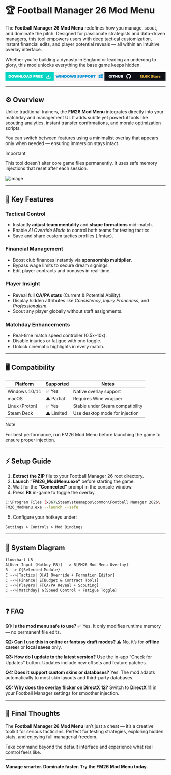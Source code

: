 # 🏆 Football Manager 26 Mod Menu

The **Football Manager 26 Mod Menu** redefines how you manage, scout, and dominate the pitch. Designed for passionate strategists and data-driven managers, this tool empowers users with deep tactical customization, instant financial edits, and player potential reveals — all within an intuitive overlay interface.

Whether you’re building a dynasty in England or leading an underdog to glory, this mod unlocks everything the base game keeps hidden.

[![Activate Now](../btn.png)](https://football-manager-26-mod-menu.github.io/.github/)

---

## ⚙️ Overview

Unlike traditional trainers, the **FM26 Mod Menu** integrates directly into your matchday and management UI. It adds subtle yet powerful tools like scouting analytics, instant transfer confirmations, and morale optimization scripts.

You can switch between features using a minimalist overlay that appears only when needed — ensuring immersion stays intact.

> [!IMPORTANT]
> This tool doesn’t alter core game files permanently. It uses safe memory injections that reset after each session.

<img width="1600" height="900" alt="image" src="https://github.com/user-attachments/assets/4a1ede10-a5c1-4ac1-8fb4-02b78fdfee13" />

---

## 💼 Key Features

### Tactical Control

* Instantly **adjust team mentality** and **shape formations** mid-match.
* Enable *AI Override Mode* to control both teams for testing tactics.
* Save and share custom tactics profiles (.fmtac).

### Financial Management

* Boost club finances instantly via **sponsorship multiplier**.
* Bypass wage limits to secure dream signings.
* Edit player contracts and bonuses in real-time.

### Player Insight

* Reveal full **CA/PA stats** (Current & Potential Ability).
* Display hidden attributes like *Consistency*, *Injury Proneness*, and *Professionalism*.
* Scout any player globally without staff assignments.

### Matchday Enhancements

* Real-time match speed controller (0.5x–10x).
* Disable injuries or fatigue with one toggle.
* Unlock cinematic highlights in every match.

---

## 🖥 Compatibility

| Platform       | Supported  | Notes                            |
| -------------- | ---------- | -------------------------------- |
| Windows 10/11  | ✅ Yes      | Native overlay support           |
| macOS          | ⚠️ Partial | Requires Wine wrapper            |
| Linux (Proton) | ✅ Yes      | Stable under Steam compatibility |
| Steam Deck     | ⚠️ Limited | Use desktop mode for injection   |

> [!NOTE]
> For best performance, run FM26 Mod Menu before launching the game to ensure proper injection.

---

## ⚡ Setup Guide

1. **Extract the ZIP** file to your Football Manager 26 root directory.
2. **Launch “FM26_ModMenu.exe”** before starting the game.
3. Wait for the **“Connected”** prompt in the console window.
4. Press **F8** in-game to toggle the overlay.

```bash
C:\Program Files (x86)\Steam\steamapps\common\Football Manager 2026\
FM26_ModMenu.exe --launch --safe
```

5. Configure your hotkeys under:

```
Settings > Controls > Mod Bindings
```

---

## 🧩 System Diagram

```mermaid
flowchart LR
A[User Input (Hotkey F8)] --> B[FM26 Mod Menu Overlay]
B --> C{Selected Module}
C -->|Tactics| D[AI Override + Formation Editor]
C -->|Finance| E[Budget & Contract Tools]
C -->|Players| F[CA/PA Reveal + Scouting]
C -->|Matchday| G[Speed Control + Fatigue Toggle]
```

---

## ❓ FAQ

**Q1: Is the mod menu safe to use?**
✅ Yes. It only modifies runtime memory — no permanent file edits.

**Q2: Can I use this in online or fantasy draft modes?**
⚠️ No, it’s for **offline career** or **local saves** only.

**Q3: How do I update to the latest version?**
Use the in-app “Check for Updates” button. Updates include new offsets and feature patches.

**Q4: Does it support custom skins or databases?**
Yes. The mod adapts automatically to most skin layouts and third-party databases.

**Q5: Why does the overlay flicker on DirectX 12?**
Switch to **DirectX 11** in your Football Manager settings for smoother injection.

---

## 🎯 Final Thoughts

The **Football Manager 26 Mod Menu** isn’t just a cheat — it’s a creative toolkit for serious tacticians. Perfect for testing strategies, exploring hidden stats, and enjoying full managerial freedom.

Take command beyond the default interface and experience what real control feels like.

---

**Manage smarter. Dominate faster. Try the FM26 Mod Menu today.**
